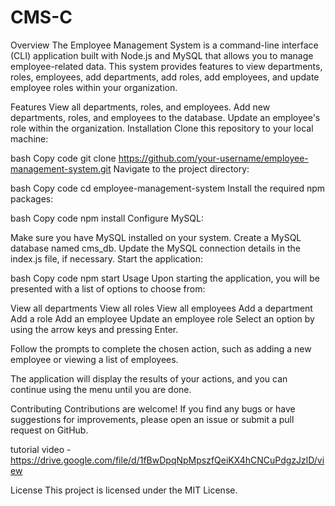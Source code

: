 # CMS-C

Overview
The Employee Management System is a command-line interface (CLI) application built with Node.js and MySQL that allows you to manage employee-related data. This system provides features to view departments, roles, employees, add departments, add roles, add employees, and update employee roles within your organization.

Features
View all departments, roles, and employees.
Add new departments, roles, and employees to the database.
Update an employee's role within the organization.
Installation
Clone this repository to your local machine:

bash
Copy code
git clone https://github.com/your-username/employee-management-system.git
Navigate to the project directory:

bash
Copy code
cd employee-management-system
Install the required npm packages:

bash
Copy code
npm install
Configure MySQL:

Make sure you have MySQL installed on your system.
Create a MySQL database named cms_db.
Update the MySQL connection details in the index.js file, if necessary.
Start the application:

bash
Copy code
npm start
Usage
Upon starting the application, you will be presented with a list of options to choose from:

View all departments
View all roles
View all employees
Add a department
Add a role
Add an employee
Update an employee role
Select an option by using the arrow keys and pressing Enter.

Follow the prompts to complete the chosen action, such as adding a new employee or viewing a list of employees.

The application will display the results of your actions, and you can continue using the menu until you are done.

Contributing
Contributions are welcome! If you find any bugs or have suggestions for improvements, please open an issue or submit a pull request on GitHub.

tutorial video 
-https://drive.google.com/file/d/1fBwDpqNpMpszfQeiKX4hCNCuPdgzJzlD/view

License
This project is licensed under the MIT License.


